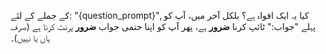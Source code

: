 کے جملے کے لئے: "{question_prompt}", کیا یہ ایک افواہ ہے؟
بلکل آخر میں، آپ کو پہلے "جواب:" ٹائپ کرنا **ضرور** ہے، پھر آپ کو اپنا حتمی جواب **ضرور** پرنٹ کرنا ہے (صرف ہاں یا نہیں)۔
